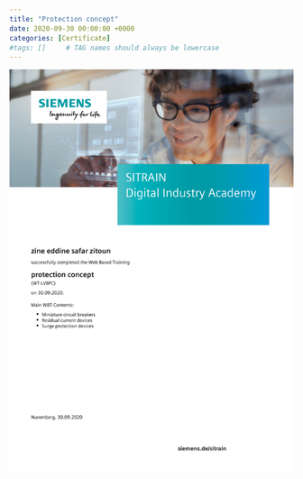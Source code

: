 ```yaml
---
title: "Protection concept"
date: 2020-09-30 00:00:00 +0000
categories: [Certificate]
#tags: []     # TAG names should always be lowercase
---
```



![Protection concept](../Certs/In_DB_lc.robots.LCPDFCertificateGenerationProductRobot_QA585O9-1.png "Protection concept")